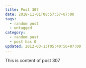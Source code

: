 ```yaml
---
title: Post 307
date: 2018-11-01T08:57:57+07:00
tags:
  - random post
  - untagged
category:
  - random post
  - post has 0
updated: 2012-03-13T05:40:56+07:00
---
```

This is content of post 307